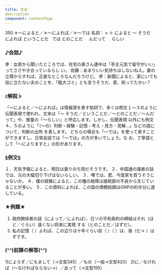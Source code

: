 ```yaml
---
title: 文法：
description
component: ContentPage
---
```



350.＊～によると／＊～によれば／＊～では
名詞： × ＋ によると ～ そうだ
  によれば ということだ
  では とのことだ
    んだって
    らしい
### ♪会話♪
李：女房から聞いたところでは、社宅の奥さん連中は「亭主元気で留守がいい」ってささやき合っているらし
い。 佐藤：あまりいい気持ちはしないねえ。妻の立場からすれば、正直なところなんだろうけど。
李：新聞によると、家にいても役に立たない夫のことを、「粗大ゴミ」とも言うそうだ、君、知ってたかい？
### ♯解説♭
「～によると／～によれば」は情報源を表す助詞で、多くは例文１～３のように伝聞表現で使われ、文末は「～ そうだ／ということだ／～とのことだ／～んだって」や、推量の「～らしい」と呼応します。しかし、伝聞表現 以外にも例文４、５のように「（～の）判断・経験・記憶・考え・見方・見解…」などの語について、判断の出所 を表します。
どちらの場合も「～では」を使って表すことができますし、日常会話では「～では」の方が多いでしょう。な お、丁寧語として「～によりますと」の形があります。
### §例文§
１．天気予報によると、明日は曇りのち雨だそうです。
２．中国通の識者の話では、元の大幅切り下げはないらしい。
３．噂では、君、今度家を買うそうじゃないか。
４．僕の経験によると、この種の故障は接続部の不良から生じていることが多い。
５．この資料によれば、この国の債務総額はGNPの約半分に達している。
### ★例題★
1) 政府関係者の話（によって／によれば）、日ソの平和条約の締結はそれ（ほど／ぐらい）遠くない将来に実現
する（とのことだ／はずだ）。    
2) 私の記憶（ ）よれば、この辺りは十年ぐらい前（ ）（ ）は、海（だ→ ）はずです。
### (^^)前課の解答(^^)
1)によらず／にもまして（→文型345）／もの（一般→文型420）
2)に／なければ（～なければならない→）／あって（→文型195）
